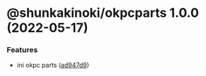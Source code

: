 # @shunkakinoki/okpcparts 1.0.0 (2022-05-17)

### Features

- ini okpc parts ([ad947d9](https://github.com/shunkakinoki/contracts/commit/ad947d9f8746f5a70cd86e07c5de0e2e454a09e0))
